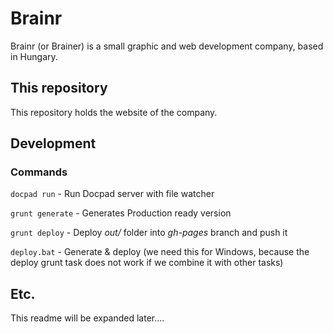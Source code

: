 # Brainr
Brainr (or Brainer) is a small graphic and web development company, based in Hungary.


## This repository

This repository holds the website of the company. 


## Development

### Commands

`docpad run` - Run Docpad server with file watcher

`grunt generate` - Generates Production ready version

`grunt deploy` - Deploy *out/* folder into *gh-pages* branch and push it

`deploy.bat` - Generate & deploy (we need this for Windows, because the deploy grunt task does not work if we combine it with other tasks)

## Etc.

This readme will be expanded later....
